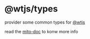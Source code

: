 # @wtjs/types

provider some common types for [@wtjs](https://github.com/mitojs/mitojs)


read the [mito-doc](https://mitojs.github.io/mito-doc/#/sdk/guide/introduction) to konw more info
